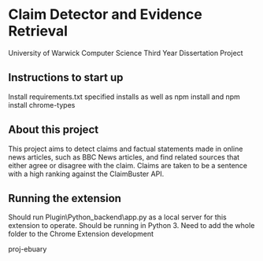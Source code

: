 # Claim Detector and Evidence Retrieval

University of Warwick Computer Science Third Year Dissertation Project

## Instructions to start up
Install requirements.txt specified installs as well as npm install and npm install chrome-types

## About this project
This project aims to detect claims and factual statements made in online news articles, such as BBC News articles, and find related sources that either agree or disagree with the claim. Claims are taken to be a sentence with a high ranking against the ClaimBuster API.

## Running the extension
Should run Plugin\Python_backend\app.py as a local server for this extension to operate. Should be running in Python 3.
Need to add the whole folder to the Chrome Extension development

proj-ebuary

